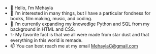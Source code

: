 - 👋 Hello, I’m Mehayla
- 👀 I’m interested in many things, but I have a particular fondness for books, film making, music, and coding.
- 🌱 I’m currently expanding my knowedlge Python and SQL from my background in HTML and CSS. 
- ✨ My favorite fact is that we all were made from star dust and that everything in this world is remade.
- 📫 You can best reach me at my email MehaylaC@gmail.com

<!---
Mehayla/Mehayla is a ✨ special ✨ repository because its `README.md` (this file) appears on your GitHub profile.
You can click the Preview link to take a look at your changes.
--->
